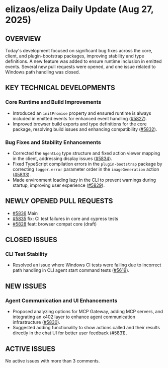 # elizaos/eliza Daily Update (Aug 27, 2025)
## OVERVIEW 
Today's development focused on significant bug fixes across the core, client, and plugin-bootstrap packages, improving stability and type definitions. A new feature was added to ensure runtime inclusion in emitted events. Several new pull requests were opened, and one issue related to Windows path handling was closed.

## KEY TECHNICAL DEVELOPMENTS

### Core Runtime and Build Improvements
- Introduced an `initPromise` property and ensured runtime is always included in emitted events for enhanced event handling ([#5827](https://github.com/elizaos/eliza/pull/5827)).
- Improved browser build exports and type definitions for the core package, resolving build issues and enhancing compatibility ([#5832](https://github.com/elizaos/eliza/pull/5832)).

### Bug Fixes and Stability Enhancements
- Corrected the `AgentLog` type structure and fixed action viewer mapping in the client, addressing display issues ([#5834](https://github.com/elizaos/eliza/pull/5834)).
- Fixed TypeScript compilation errors in the `plugin-bootstrap` package by correcting `logger.error` parameter order in the `imageGeneration` action ([#5833](https://github.com/elizaos/eliza/pull/5833)).
- Made environment loading lazy in the CLI to prevent warnings during startup, improving user experience ([#5829](https://github.com/elizaos/eliza/pull/5829)).

## NEWLY OPENED PULL REQUESTS
- [#5836](https://github.com/elizaos/eliza/pull/5836) Main
- [#5835](https://github.com/elizaos/eliza/pull/5835) fix: CI test failures in core and cypress tests
- [#5828](https://github.com/elizaos/eliza/pull/5828) feat: browser compat core (draft)

## CLOSED ISSUES

### CLI Test Stability
- Resolved an issue where Windows CI tests were failing due to incorrect path handling in CLI agent start command tests ([#5619](https://github.com/elizaos/eliza/issues/5619)).

## NEW ISSUES

### Agent Communication and UI Enhancements
- Proposed analyzing options for MCP Gateway, adding MCP servers, and integrating an x402 layer to enhance agent communication infrastructure ([#5830](https://github.com/elizaos/eliza/issues/5830)).
- Suggested adding functionality to show actions called and their results directly in the chat UI for better user feedback ([#5831](https://github.com/elizaos/eliza/issues/5831)).

## ACTIVE ISSUES
No active issues with more than 3 comments.